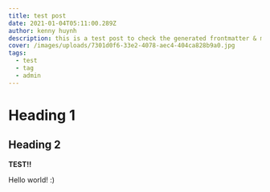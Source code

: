 ```yaml
---
title: test post
date: 2021-01-04T05:11:00.289Z
author: kenny huynh
description: this is a test post to check the generated frontmatter & markdown...
cover: /images/uploads/7301d0f6-33e2-4078-aec4-404ca828b9a0.jpg
tags:
  - test
  - tag
  - admin
---
```

# Heading 1

## Heading 2



**TEST!!**

Hello world! :)